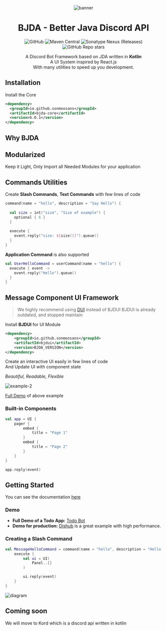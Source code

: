 <div align="center">
    <img src="https://i.ibb.co/d6rcGkh/BJDA.jpg" alt="banner"/>
    <br>

# BJDA - Better Java Discord API
![GitHub](https://img.shields.io/github/license/SonMooSans/B-JDA) ![Maven Central](https://img.shields.io/maven-central/v/io.github.sonmoosans/bjda) ![Sonatype Nexus (Releases)](https://img.shields.io/nexus/r/io.github.sonmoosans/bjda?server=https%3A%2F%2Fs01.oss.sonatype.org%2F) ![GitHub Repo stars](https://img.shields.io/github/stars/SonMooSans/B-JDA?style=social)

A Discord Bot Framework based on JDA written in **Kotlin**
<br>
A UI System inspired by React.js
<br>
With many utilities to speed up you development.
</div>

## Installation
Install the Core
```xml
<dependency>
  <groupId>io.github.sonmoosans</groupId>
  <artifactId>bjda-core</artifactId>
  <version>6.0.1</version>
</dependency>
```

## Why BJDA

## Modularized
Keep it Light, Only Import all Needed Modules for your application 

## Commands Utilities
Create **Slash Commands**, **Text Commands** with few lines of code

```kotlin
command(name = "hello", description = "Say Hello") {
  
  val size = int("size", "Size of example") {
    optional { 6 }
  }
  
  execute {
    event.reply("size: ${size()}").queue()
  }
}
```
**Application Command** is also supported
```kotlin
val UserHelloCommand = userCommand(name = "hello") {
  execute { event ->
    event.reply("Hello").queue()
  }
}
```
## Message Component UI Framework
> We highly recommend using [DUI](https://github.com/SonMooSans/discord-ui) instead of BJDUI
> BJDUI is already outdated, and stopped maintain

Install **BJDUI** for UI Module
```xml
<dependency>
    <groupId>io.github.sonmoosans</groupId>
    <artifactId>bjdui</artifactId>
    <version>BJDA_VERSION</version>
</dependency>
```
Create an interactive UI easily in few lines of code
<br>
And Update UI with component state

*Beautiful, Readable, Flexible*

<img src="https://i.ibb.co/QrP1s16/example-2.gif" alt="example-2" />

[Full Demo](https://github.com/SonMooSans/bjda-example) of above example

### Built-in Components
```kotlin
val app = UI {
    pager {
        embed {
            title = "Page 1"
        }
        embed {
            title = "Page 2"
        }
    }
}

app.reply(event)
```

## Getting Started
You can see the documentation [here](https://github.com/SonMooSans/B-JDA/wiki)

### Demo

* **Full Demo of a Todo App:** [Todo Bot](https://github.com/SonMooSans/bjda-example)
* **Demo for production:** [Dishub](https://github.com/SonMooSans/dishub) is a great example with high performance.

### Creating a Slash Command
```kotlin
val MessageHelloCommand = command(name = "hello", description = "Hello World") {
    execute {
        val ui = UI(
            Panel..{}
        )

        ui.reply(event)
    }
}
```

<img src="https://i.ibb.co/BLSNNcQ/UI-1-25x-1.png" alt="diagram" style="max-width: 500px" />

## Coming soon

We will move to Kord which is a discord api written in kotlin
